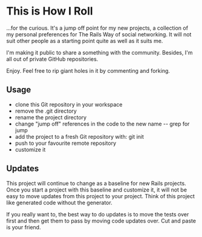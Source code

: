 # This is How I Roll

...for the curious.  It's a jump off point for my new projects,
a collection of my personal preferences for The Rails Way of social networking.
It will not suit other people as a starting point quite as well as it suits me.

I'm making it public to share a something with the community.
Besides, I'm all out of private GitHub repositories.

Enjoy.  Feel free to rip giant holes in it by commenting and forking.

## Usage

- clone this Git repository in your workspace
- remove the .git directory
- rename the project directory
- change "jump off" references in the code to the new name
  -- grep for jump
- add the project to a fresh Git repository with: git init
- push to your favourite remote repository
- customize it

## Updates

This project will continue to change as a baseline for new Rails projects.
Once you start a project with this baseline and customize it, it will not be easy to move
updates from this project to your project.  Think of this project like generated code
without the generator.

If you really want to, the best way to do updates is to move the tests over
first and then get them to pass by moving code updates over.  Cut and paste
is your friend.

